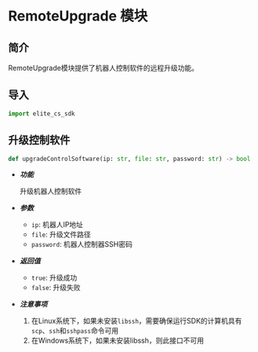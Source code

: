 # RemoteUpgrade 模块

## 简介

RemoteUpgrade模块提供了机器人控制软件的远程升级功能。

## 导入
```py
import elite_cs_sdk
```

## 升级控制软件

```python
def upgradeControlSoftware(ip: str, file: str, password: str) -> bool
```
- ***功能***

  升级机器人控制软件

- ***参数***

  - `ip`: 机器人IP地址
  - `file`: 升级文件路径
  - `password`: 机器人控制器SSH密码

- ***返回值***

  - `true`: 升级成功
  - `false`: 升级失败

- ***注意事项***

  1. 在Linux系统下，如果未安装`libssh`，需要确保运行SDK的计算机具有`scp`、`ssh`和`sshpass`命令可用
  2. 在Windows系统下，如果未安装libssh，则此接口不可用